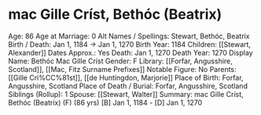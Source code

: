 # mac Gille Críst, Bethóc (Beatrix)

Age: 86
Age at Marriage: 0
Alt Names / Spellings: Stewart, Bethóc, Beatrix
Birth / Death: Jan 1, 1184 → Jan 1, 1270
Birth Year: 1184
Children: [[Stewart, Alexander]]
Dates Approx.: Yes
Death: Jan 1, 1270
Death Year: 1270
Display Name: Bethóc Mac Gille Críst
Gender: F
Library: [[Forfar, Angusshire, Scotland]], [[Mac, Fitz Surname Prefixes]]
Notable Figure: No
Parents: [[Gille Cri%CC%81st]], [[de Huntingdon, Marjorie]]
Place of Birth: Forfar, Angusshire, Scotland
Place of Death / Burial: Forfar, Angusshire, Scotland
Siblings (Rollup): 1
Spouse: [[Stewart, Walter]]
Summary: mac Gille Críst, Bethóc (Beatrix) (F) (86 yrs)
[B] Jan 1, 1184 - [D] Jan 1, 1270